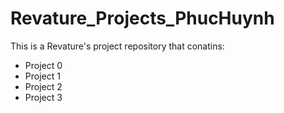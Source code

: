 # Revature_Projects_PhucHuynh

This is a Revature's project repository that conatins:
+ Project 0
+ Project 1
+ Project 2 
+ Project 3
